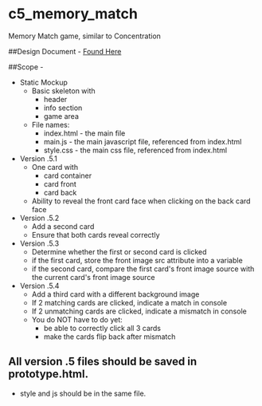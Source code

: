 # c5_memory_match
Memory Match game, similar to Concentration

##Design Document - <a href="https://drive.google.com/open?id=0B7eOl4joefDuczZ3Ul9sbFFPZTA" target="_blank">Found Here</a>

##Scope -
- Static Mockup
  - Basic skeleton with
    - header
    - info section
    - game area
  - File names:
    - index.html - the main file
    - main.js - the main javascript file, referenced from index.html
    - style.css - the main css file, referenced from index.html
- Version .5.1
  - One card with
    - card container
    - card front
    - card back
  - Ability to reveal the front card face when clicking on the back card face
- Version .5.2
  - Add a second card
  - Ensure that both cards reveal correctly
- Version .5.3
  - Determine whether the first or second card is clicked
  - if the first card, store the front image src attribute into a variable
  - if the second card, compare the first card's front image source with the current card's front image source
- Version .5.4
  - Add a third card with a different background image
  - If 2 matching cards are clicked, indicate a match in console
  - If 2 unmatching cards are clicked, indicate a mismatch in console
  - You do NOT have to do yet:
    - be able to correctly click all 3 cards
    - make the cards flip back after mismatch

## All version .5 files should be saved in prototype.html.  
- style and js should be in the same file.
